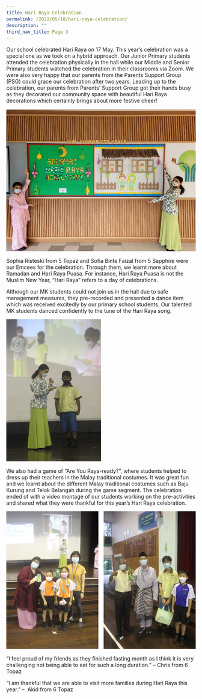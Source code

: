 ```yaml
---
title: Hari Raya Celebration
permalink: /2022/05/18/hari-raya-celebration/
description: ""
third_nav_title: Page 3
---
```


<p>Our school celebrated Hari Raya on 17 May. This year&rsquo;s celebration was a special one as we took on a hybrid approach. Our Junior Primary students attended the celebration physically in the hall while our Middle and Senior Primary students watched the celebration in their classrooms via Zoom. We were also very happy that our parents from the Parents Support Group (PSG) could grace our celebration after two years. Leading up to the celebration, our parents from Parents&rsquo; Support Group got their hands busy as they decorated our community space with beautiful Hari Raya decorations which certainly brings about more festive cheer!</p>
<img src="/images/HR-4-768x576.jpg">
<p>Sophia Risteski from 5 Topaz and Sofia Binte Faizal from 5 Sapphire were our Emcees for the celebration. Through them, we learnt more about Ramadan and Hari Raya Puasa. For instance, Hari Raya Puasa is not the Muslim New Year, &ldquo;Hari Raya&rdquo; refers to a day of celebrations.</p>
<p>Although our MK students could not join us in the hall due to safe management measures, they pre-recorded and presented a dance item which was received excitedly by our primary school students. Our talented MK students danced confidently to the tune of the Hari Raya song.</p>
<img src="/images/HR-1-683x1024.jpg" 
     style="width:50%">
<p>We also had a game of &ldquo;Are You Raya-ready?&rdquo;, where students helped to dress up their teachers in the Malay traditional costumes. It was great fun and we learnt about the different Malay traditional costumes such as Baju Kurung and Telok Belangah during the game segment. The celebration ended of with a video montage of our students working on the pre-activities and shared what they were thankful for this year&rsquo;s Hari Raya celebration.</p>
<img src="/images/hr3.png">
<p>&ldquo;I feel proud of my friends as they finished fasting month as I think it is very challenging not being able to eat for such a long duration.&rdquo; &ndash; Chris from 6 Topaz</p>
<p>&ldquo;I am thankful that we are able to visit more families during Hari Raya this year.&rdquo; &ndash; &nbsp;Akid from 6 Topaz</p>